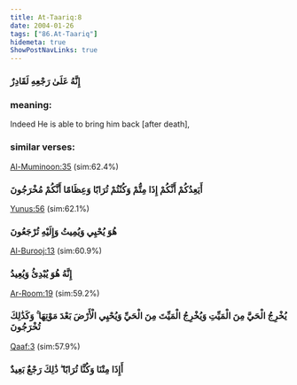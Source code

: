 ```yaml
---
title: At-Taariq:8
date: 2004-01-26
tags: ["86.At-Taariq"]
hidemeta: true 
ShowPostNavLinks: true 
---
```

### إِنَّهُ عَلَىٰ رَجْعِهِ لَقَادِرٌ
### meaning: 
Indeed He is able to bring him back [after death],
### similar verses: 

[Al-Muminoon:35](/23/35) (sim:62.4%)

### أَيَعِدُكُمْ أَنَّكُمْ إِذَا مِتُّمْ وَكُنْتُمْ تُرَابًا وَعِظَامًا أَنَّكُمْ مُخْرَجُونَ

[Yunus:56](/10/56) (sim:62.1%)

### هُوَ يُحْيِي وَيُمِيتُ وَإِلَيْهِ تُرْجَعُونَ

[Al-Burooj:13](/85/13) (sim:60.9%)

### إِنَّهُ هُوَ يُبْدِئُ وَيُعِيدُ

[Ar-Room:19](/30/19) (sim:59.2%)

### يُخْرِجُ الْحَيَّ مِنَ الْمَيِّتِ وَيُخْرِجُ الْمَيِّتَ مِنَ الْحَيِّ وَيُحْيِي الْأَرْضَ بَعْدَ مَوْتِهَا ۚ وَكَذَٰلِكَ تُخْرَجُونَ

[Qaaf:3](/50/3) (sim:57.9%)

### أَإِذَا مِتْنَا وَكُنَّا تُرَابًا ۖ ذَٰلِكَ رَجْعٌ بَعِيدٌ
